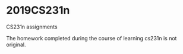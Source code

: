 # 2019CS231n
 CS231n assignments

The homework completed during the course of learning cs231n is not original.
